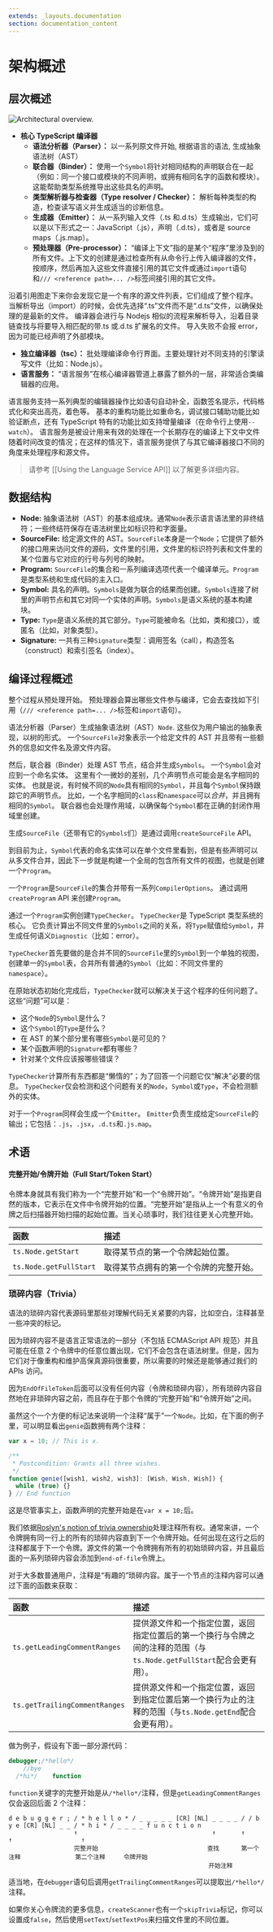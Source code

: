 ```yaml
---
extends: _layouts.documentation
section: documentation_content
---
```


# 架构概述

## 层次概述

![Architectural overview.](https://raw.githubusercontent.com/wiki/Microsoft/TypeScript/images/architecture.png)

- **核心 TypeScript 编译器**
  - **语法分析器（Parser）：** 以一系列原文件开始, 根据语言的语法, 生成抽象语法树（AST）
  - **联合器（Binder）：** 使用一个`Symbol`将针对相同结构的声明联合在一起（例如：同一个接口或模块的不同声明，或拥有相同名字的函数和模块）。这能帮助类型系统推导出这些具名的声明。
  - **类型解析器与检查器（Type resolver / Checker）：** 解析每种类型的构造，检查读写语义并生成适当的诊断信息。
  - **生成器（Emitter）：** 从一系列输入文件（.ts 和.d.ts）生成输出，它们可以是以下形式之一：JavaScript（.js），声明（.d.ts），或者是 source maps（.js.map）。
  - **预处理器（Pre-processor）：** “编译上下文”指的是某个“程序”里涉及到的所有文件。上下文的创建是通过检查所有从命令行上传入编译器的文件，按顺序，然后再加入这些文件直接引用的其它文件或通过`import`语句和`/// <reference path=... />`标签间接引用的其它文件。

沿着引用图走下来你会发现它是一个有序的源文件列表，它们组成了整个程序。 当解析导出（import）的时候，会优先选择“.ts”文件而不是“.d.ts”文件，以确保处理的是最新的文件。 编译器会进行与 Nodejs 相似的流程来解析导入，沿着目录链查找与将要导入相匹配的带.ts 或.d.ts 扩展名的文件。 导入失败不会报 error，因为可能已经声明了外部模块。

- **独立编译器（tsc）：** 批处理编译命令行界面。主要处理针对不同支持的引擎读写文件（比如：Node.js）。
- **语言服务：** “语言服务”在核心编译器管道上暴露了额外的一层，非常适合类编辑器的应用。

语言服务支持一系列典型的编辑器操作比如语句自动补全，函数签名提示，代码格式化和突出高亮，着色等。 基本的重构功能比如重命名，调试接口辅助功能比如验证断点，还有 TypeScript 特有的功能比如支持增量编译（在命令行上使用`--watch`）。 语言服务是被设计用来有效的处理在一个长期存在的编译上下文中文件随着时间改变的情况；在这样的情况下，语言服务提供了与其它编译器接口不同的角度来处理程序和源文件。

> 请参考 \[\[Using the Language Service API\]\] 以了解更多详细内容。

## 数据结构

- **Node:** 抽象语法树（AST）的基本组成块。通常`Node`表示语言语法里的非终结符；一些终结符保存在语法树里比如标识符和字面量。
- **SourceFile:** 给定源文件的 AST。`SourceFile`本身是一个`Node`；它提供了额外的接口用来访问文件的源码，文件里的引用，文件里的标识符列表和文件里的某个位置与它对应的行号与列号的映射。
- **Program:** `SourceFile`的集合和一系列编译选项代表一个编译单元。`Program`是类型系统和生成代码的主入口。
- **Symbol:** 具名的声明。`Symbols`是做为联合的结果而创建。`Symbols`连接了树里的声明节点和其它对同一个实体的声明。`Symbols`是语义系统的基本构建块。
- **Type:** `Type`是语义系统的其它部分。`Type`可能被命名（比如，类和接口），或匿名（比如，对象类型）。
- **Signature:** 一共有三种`Signature`类型：调用签名（call），构造签名（construct）和索引签名（index）。

## 编译过程概述

整个过程从预处理开始。 预处理器会算出哪些文件参与编译，它会去查找如下引用（`/// <reference path=... />`标签和`import`语句）。

语法分析器（Parser）生成抽象语法树（AST）`Node`. 这些仅为用户输出的抽象表现，以树的形式。 一个`SourceFile`对象表示一个给定文件的 AST 并且带有一些额外的信息如文件名及源文件内容。

然后，联合器（Binder）处理 AST 节点，结合并生成`Symbols`。 一个`Symbol`会对应到一个命名实体。 这里有个一微妙的差别，几个声明节点可能会是名字相同的实体。 也就是说，有时候不同的`Node`具有相同的`Symbol`，并且每个`Symbol`保持跟踪它的声明节点。 比如，一个名字相同的`class`和`namespace`可以*合并*，并且拥有相同的`Symbol`。 联合器也会处理作用域，以确保每个`Symbol`都在正确的封闭作用域里创建。

生成`SourceFile`（还带有它的`Symbols`们）是通过调用`createSourceFile` API。

到目前为止，`Symbol`代表的命名实体可以在单个文件里看到，但是有些声明可以从多文件合并，因此下一步就是构建一个全局的包含所有文件的视图，也就是创建一个`Program`。

一个`Program`是`SourceFile`的集合并带有一系列`CompilerOptions`。 通过调用`createProgram` API 来创建`Program`。

通过一个`Program`实例创建`TypeChecker`。 `TypeChecker`是 TypeScript 类型系统的核心。 它负责计算出不同文件里的`Symbols`之间的关系，将`Type`赋值给`Symbol`，并生成任何语义`Diagnostic`（比如：error）。

`TypeChecker`首先要做的是合并不同的`SourceFile`里的`Symbol`到一个单独的视图，创建单一的`Symbol`表，合并所有普通的`Symbol`（比如：不同文件里的`namespace`）。

在原始状态初始化完成后，`TypeChecker`就可以解决关于这个程序的任何问题了。 这些“问题”可以是：

- 这个`Node`的`Symbol`是什么？
- 这个`Symbol`的`Type`是什么？
- 在 AST 的某个部分里有哪些`Symbol`是可见的？
- 某个函数声明的`Signature`都有哪些？
- 针对某个文件应该报哪些错误？

`TypeChecker`计算所有东西都是“懒惰的”；为了回答一个问题它仅“解决”必要的信息。 `TypeChecker`仅会检测和这个问题有关的`Node`，`Symbol`或`Type`，不会检测额外的实体。

对于一个`Program`同样会生成一个`Emitter`。 `Emitter`负责生成给定`SourceFile`的输出；它包括：`.js`，`.jsx`，`.d.ts`和`.js.map`。

## 术语

#### **完整开始/令牌开始（Full Start/Token Start）**

令牌本身就具有我们称为一个“完整开始”和一个“令牌开始”。“令牌开始”是指更自然的版本，它表示在文件中令牌开始的位置。“完整开始”是指从上一个有意义的令牌之后扫描器开始扫描的起始位置。当关心琐事时，我们往往更关心完整开始。

| 函数                   | 描述                                   |
| :--------------------- | :------------------------------------- |
| `ts.Node.getStart`     | 取得某节点的第一个令牌起始位置。       |
| `ts.Node.getFullStart` | 取得某节点拥有的第一个令牌的完整开始。 |

### **琐碎内容（Trivia）**

语法的琐碎内容代表源码里那些对理解代码无关紧要的内容，比如空白，注释甚至一些冲突的标记。

因为琐碎内容不是语言正常语法的一部分（不包括 ECMAScript API 规范）并且可能在任意 2 个令牌中的任意位置出现，它们不会包含在语法树里。但是，因为它们对于像重构和维护高保真源码很重要，所以需要的时候还是能够通过我们的 APIs 访问。

因为`EndOfFileToken`后面可以没有任何内容（令牌和琐碎内容），所有琐碎内容自然地在非琐碎内容之前，而且存在于那个令牌的“完整开始”和“令牌开始”之间。

虽然这个一个方便的标记法来说明一个注释“属于”一个`Node`。比如，在下面的例子里，可以明显看出`genie`函数拥有两个注释：

```typescript
var x = 10; // This is x.

/**
 * Postcondition: Grants all three wishes.
 */
function genie([wish1, wish2, wish3]: [Wish, Wish, Wish]) {
  while (true) {}
} // End function
```

这是尽管事实上，函数声明的完整开始是在`var x = 10;`后。

我们依据[Roslyn's notion of trivia ownership](https://github.com/dotnet/roslyn/wiki/Roslyn%20Overview#syntax-trivia)处理注释所有权。通常来讲，一个令牌拥有同一行上的所有的琐碎内容直到下一个令牌开始。任何出现在这行之后的注释都属于下一个令牌。源文件的第一个令牌拥有所有的初始琐碎内容，并且最后面的一系列琐碎内容会添加到`end-of-file`令牌上。

对于大多数普通用户，注释是“有趣的”琐碎内容。属于一个节点的注释内容可以通过下面的函数来获取：

| 函数                          | 描述                                                                                                                 |
| :---------------------------- | :------------------------------------------------------------------------------------------------------------------- |
| `ts.getLeadingCommentRanges`  | 提供源文件和一个指定位置，返回指定位置后的第一个换行与令牌之间的注释的范围（与`ts.Node.getFullStart`配合会更有用）。 |
| `ts.getTrailingCommentRanges` | 提供源文件和一个指定位置，返回到指定位置后第一个换行为止的注释的范围（与`ts.Node.getEnd`配合会更有用）。             |

做为例子，假设有下面一部分源代码：

```typescript
debugger;/*hello*/
    //bye
  /*hi*/    function
```

`function`关键字的完整开始是从`/*hello*/`注释，但是`getLeadingCommentRanges`仅会返回后面 2 个注释：

```text
d e b u g g e r ; / * h e l l o * / _ _ _ _ _ [CR] [NL] _ _ _ _ / / b y e [CR] [NL] _ _ / * h i * / _ _ _ _ f u n c t i o n
                  ↑                                     ↑       ↑                       ↑                   ↑
                  完整开始                              查找      第一个注释               第二个注释     令牌开始
                                                       开始注释
```

适当地，在`debugger`语句后调用`getTrailingCommentRanges`可以提取出`/*hello*/`注释。

如果你关心令牌流的更多信息，`createScanner`也有一个`skipTrivia`标记，你可以设置成`false`，然后使用`setText`/`setTextPos`来扫描文件里的不同位置。
